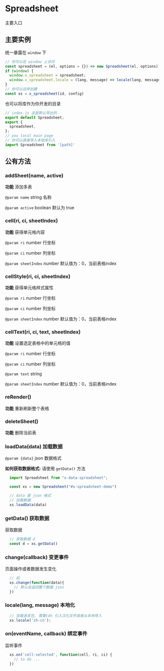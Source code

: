 # Spreadsheet

主要入口

## 主要实例

统一暴露在 `window` 下

```javascript
// 你可以在 window 上访问
const spreadsheet = (el, options = {}) => new Spreadsheet(el, options);
if (window) {
  window.x_spreadsheet = spreadsheet;
  window.x_spreadsheet.locale = (lang, message) => locale(lang, message);
}
// 你可以这样创建
const xs = x_spreadsheet(id, config)
```

也可以将库作为你开发的目录

```js
// index.js 这是默认导出的
export default Spreadsheet;
export {
  spreadsheet,
};
// you local main page
// 你可以直接导入本地库引入
import Spreadsheet from '[path]'
```

## 公有方法

### addSheet(name, active)

**功能** 添加多表

`@param name` string 名称

`@param active` boolean 默认为 true

### cell(ri, ci, sheetIndex)

**功能** 获得单元格内容

`@param ri` number 行坐标

`@param ci` number 列坐标

`@param sheetIndex` number 默认值为：0，当前表格index

### cellStyle(ri, ci, sheetIndex)

**功能** 获得单元格样式属性

`@param ri` number 行坐标

`@param ci` number 列坐标

`@param sheetIndex` number 默认值为：0，当前表格index

### cellText(ri, ci, text, sheetIndex)

**功能** 设置选定表格中的单元格的值

`@param ri` number 行坐标

`@param ci` number 列坐标

`@param text` string

`@param sheetIndex` number 默认值为：0，当前表格index

### reRender()

**功能** 重新刷新整个表格

### deleteSheet()

**功能** 删除当前表

### loadData(data) 加载数据

`@param {data}` json 数据格式

**如何获取数据格式:** 请使用 `getData()` 方法

```js
  import Spreadsheet from "x-data-spreadsheet";

  const xs = new Spreadsheet("#x-spreadsheet-demo")

  // data 是 json 格式
  // 加载数据
  xs.loadData(data)

```

### getData() 获取数据

获取数据

```js
  // 获取数据 d
  const d = xs.getData()
```

### change(callback) 变更事件

页面操作或者数据发生变化

```js
  // 如
  xs.change(function(data){
    // 默认会返回整个数据 json
  })
```

### locale(lang, message) 本地化

```js
  // 加载语言包, 需要cdn 引入汉化文件或者从本地导入
  xs.locale('zh-cn');
```

### on(eventName, callback) 绑定事件

监听事件

```js
  xs.on('cell-selected', function(cell, ri, ci) {
    // to do ...
  })
```
